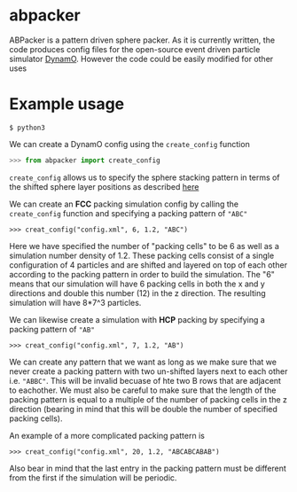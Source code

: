 # abpacker

ABPacker is a pattern driven sphere packer. As it is currently written, the code produces config files for the open-source event driven particle simulator [DynamO](http://dynamomd.org/). However the code could be easily modified for other uses

# Example usage

```shell
$ python3
```

We can create a DynamO config using the `create_config` function

```python
>>> from abpacker import create_config
```

`create_config` allows us to specify the sphere stacking pattern in terms of the shifted sphere layer positions as described [here](https://www.nde-ed.org/EducationResources/CommunityCollege/Materials/Structure/fcc_hcp.htm)

We can create an **FCC** packing simulation config by calling the `create_config` function and specifying a packing pattern of `"ABC"` 

```
>>> creat_config("config.xml", 6, 1.2, "ABC")
```

Here we have specified the number of "packing cells" to be 6 as well as a simulation number density of 1.2. These packing cells consist of a single configuration of 4 particles and are shifted and layered on top of each other according to the packing pattern in order to build the simulation. The "6" means that our simulation will have 6 packing cells in both the x and y directions and double this number (12) in the z direction. The resulting simulation will have 8*7^3 particles.

We can likewise create a simulation with **HCP** packing by specifying a packing pattern of `"AB"` 

```
>>> creat_config("config.xml", 7, 1.2, "AB")
```

We can create any pattern that we want as long as we make sure that we never create a packing pattern with two un-shifted layers next to each other i.e. `"ABBC"`. This will be invalid becuase of hte two B rows that are adjacent to eachother. We must also be careful to make sure that the length of the packing pattern is equal to a multiple of the number of packing cells in the z direction (bearing in mind that this will be double the number of specified packing cells).

An example of a more complicated packing pattern is 

```
>>> creat_config("config.xml", 20, 1.2, "ABCABCABAB")
```

Also bear in mind that the last entry in the packing pattern must be different from the first if the simulation will be periodic.
